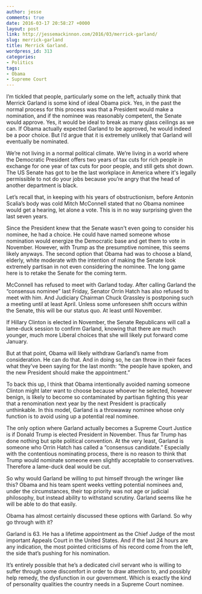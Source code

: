 ```yaml
---
author: jesse
comments: true
date: 2016-03-17 20:58:27 +0000
layout: post
link: http://jessemackinnon.com/2016/03/merrick-garland/
slug: merrick-garland
title: Merrick Garland.
wordpress_id: 313
categories:
- Politics
tags:
- Obama
- Supreme Court
---
```


I’m tickled that people, particularly some on the left, actually think that Merrick Garland is some kind of ideal Obama pick. Yes, in the past the normal process for this process was that a President would make a nomination, and if the nominee was reasonably competent, the Senate would approve. Yes, it would be ideal to break as many glass ceilings as we can. If Obama actually expected Garland to be approved, he would indeed be a poor choice. But I’d argue that it is extremely unlikely that Garland will eventually be nominated.

We’re not living in a normal political climate. We’re living in a world where the Democratic President offers two years of tax cuts for rich people in exchange for one year of tax cuts for poor people, and still gets shot down. The US Senate has got to be the last workplace in America where it's legally permissible to not do your jobs because you’re angry that the head of another department is black.

Let’s recall that, in keeping with his years of obstructionism, before Antonin Scalia’s body was cold Mitch McConnell stated that no Obama nominee would get a hearing, let alone a vote. This is in no way surprising given the last seven years.

Since the President knew that the Senate wasn't even going to consider his nominee, he had a choice. He could have named someone whose nomination would energize the Democratic base and get them to vote in November. However, with Trump as the presumptive nominee, this seems likely anyways. The second option that Obama had was to choose a bland, elderly, white moderate with the intention of making the Senate look extremely partisan in not even considering the nominee. The long game here is to retake the Senate for the coming term.

McConnell has refused to meet with Garland today. After calling Garland the “consensus nominee” last Friday, Senator Orrin Hatch has also refused to meet with him. And Judiciary Chairman Chuck Grassley is postponing such a meeting until at least April. Unless some unforeseen shift occurs within the Senate, this will be our status quo. At least until November.

If Hillary Clinton is elected in November, the Senate Republicans will call a lame-duck session to confirm Garland, knowing that there are much younger, much more Liberal choices that she will likely put forward come January.

But at that point, Obama will likely withdraw Garland’s name from consideration. He can do that. And in doing so, he can throw in their faces what they’ve been saying for the last month: “the people have spoken, and the new President should make the appointment.”

To back this up, I think that Obama intentionally avoided naming someone Clinton might later want to choose because whoever he selected, however benign, is likely to become so contaminated by partisan fighting this year that a renomination next year by the next President is practically unthinkable. In this model, Garland is a throwaway nominee whose only function is to avoid using up a potential real nominee.

The only option where Garland actually becomes a Supreme Court Justice is if Donald Trump is elected President in November. Thus far Trump has done nothing but spite political convention. At the very least, Garland is someone who Orrin Hatch has called a “consensus candidate.” Especially with the contentious nominating process, there is no reason to think that Trump would nominate someone even slightly acceptable to conservatives. Therefore a lame-duck deal would be cut.

So why would Garland be willing to put himself through the wringer like this? Obama and his team spent weeks vetting potential nominees and, under the circumstances, their top priority was not age or judicial philosophy, but instead ability to withstand scrutiny. Garland seems like he will be able to do that easily.

Obama has almost certainly discussed these options with Garland. So why go through with it?

Garland is 63. He has a lifetime appointment as the Chief Judge of the most important Appeals Court in the United States. And if the last 24 hours are any indication, the most pointed criticisms of his record come from the left, the side that’s pushing for his nomination.

It’s entirely possible that he’s a dedicated civil servant who is willing to suffer through some discomfort in order to draw attention to, and possibly help remedy, the dysfunction in our government. Which is exactly the kind of personality qualities the country needs in a Supreme Court nominee.
